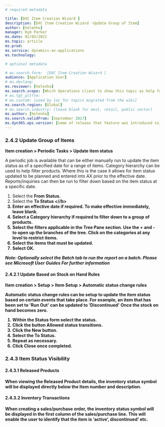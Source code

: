 ```yaml
---
# required metadata

title: [DXC Item Creation Wizard ]
description: [DXC Item Creation Wizard -Update Group of Item]
author: [helenho]
manager: Kym Parker
ms.date: 02/03/2021
ms.topic: article
ms.prod: 
ms.service: dynamics-ax-applications
ms.technology: 

# optional metadata

# ms.search.form:  [DXC Item Creation Wizard ]
audience: [Application User]
# ms.devlang: 
ms.reviewer: [helenho]
ms.search.scope: [Which Operations client to show this topic as help for, to be set by content strategist, see list here: https://microsoft.sharepoint.com/teams/DynDoc/_layouts/15/WopiFrame.aspx?sourcedoc={23419e1c-eb64-42e9-aa9b-79875b428718}&action=edit&wd=target%28Core%20Dynamics%20AX%20CP%20requirements%2Eone%7C4CC185C0%2DEFAA%2D42CD%2D94B9%2D8F2A45E7F61A%2FVersions%20list%20for%20docs%20topics%7CC14BE630%2D5151%2D49D6%2D8305%2D554B5084593C%2F%29]
# ms.tgt_pltfrm: 
# ms.custom: [used by loc for topics migrated from the wiki]
ms.search.region: [Global]
# ms.search.industry: [leave blank for most, retail, public sector]
ms.author: [helenho]
ms.search.validFrom: [September 2017]
ms.dyn365.ops.version: [name of release that feature was introduced in, see list here: https://microsoft.sharepoint.com/teams/DynDoc/_layouts/15/WopiFrame.aspx?sourcedoc={23419e1c-eb64-42e9-aa9b-79875b428718}&action=edit&wd=target%28Core%20Dynamics%20AX%20CP%20requirements%2Eone%7C4CC185C0%2DEFAA%2D42CD%2D94B9%2D8F2A45E7F61A%2FVersions%20list%20for%20docs%20topics%7CC14BE630%2D5151%2D49D6%2D8305%2D554B5084593C%2F%29]
---
```


### 2.4.2	Update Group of Items

<b> Item creation > Periodic Tasks > Update item status </b>

A periodic job is available that can be either manually run to update the item status as of a specified date for a range of items. Category hierarchy can be used to help filter products. 
Where this is the case it allows for item status updated to be planned and entered into AX prior to the effective date.  Reports/inquiries can then be run to filter down based on the item status at a specific date.

1.	Select the <b> From Status. </b>
2.	Select the <b> To Status <//b>
3.	Enter an <b> effective <b> date if required.  To make effective immediately, leave blank.
4.	Select a <b> Category hierarchy <b> if required to filter down to a group of products.
5.	Select the filters applicable in the <b> Tree Pane </b> section. Use the + and - to open up the branches of the tree.  Click on the categories at any level to restrict items. 
6.	Select the <b> items </b> that must be updated. 
7.	Select <b> OK. </b>

<I> Note: Optionally select the Batch tab to run the report on a batch. Please see Microsoft User Guides  For further information </I>

#### 2.4.2.1	 Update Based on Stock on Hand Rules

<b> Item creation > Setup > Item Setup > Automatic status change rules </b>

Automatic status change rules can be setup to update the item status based on certain events that take place.  For example, an item that has been set to 'Run Out' can be updated to 'Discontinued' Once the stock on hand becomes zero. 
1.	Within the Status form select the <b> status. </b>
2.	Click the button <b> Allowed status transitions. </b>
3.	Click the <b> New </b> button.
4.	Select the <b> To Status. </b>
5.	Repeat as necessary.
6.	Click <b> Close </b> once completed.

### 2.4.3	Item Status Visibility
#### 2.4.3.1	Released Products

When viewing the Released Product details, the inventory status symbol will be displayed directly below the Item number and description.

#### 2.4.3.2	Inventory Transactions
When creating a sales/purchase order, the inventory status symbol will be displayed in the first column of the sales/purchase line.  This will enable the user to identify that the item is ‘active’, discontinued’ etc.

